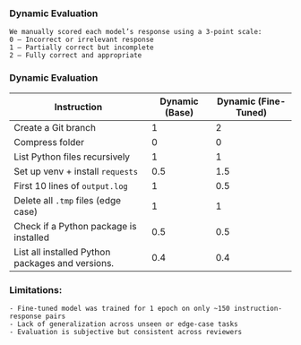 ### Dynamic Evaluation 
    We manually scored each model’s response using a 3-point scale:
    0 – Incorrect or irrelevant response
    1 – Partially correct but incomplete
    2 – Fully correct and appropriate

### Dynamic Evaluation 

| Instruction                                     | Dynamic (Base) | Dynamic (Fine-Tuned)   |
| --------------------------------------          | -------------- | --------------------   |
| Create a Git branch                             | 1              | 2                      |
| Compress folder                                 | 0              | 0                      |
| List Python files recursively                   | 1              | 1                      |
| Set up venv + install `requests`                | 0.5            | 1.5                    |
| First 10 lines of `output.log`                  | 1              | 0.5                    |
| Delete all `.tmp` files (edge case)             | 1              | 1                      |
| Check if a Python package is installed          | 0.5            | 0.5                    |
| List all installed Python packages and versions.| 0.4            | 0.4                    |

### Limitations:
    - Fine-tuned model was trained for 1 epoch on only ~150 instruction-response pairs
    - Lack of generalization across unseen or edge-case tasks
    - Evaluation is subjective but consistent across reviewers
